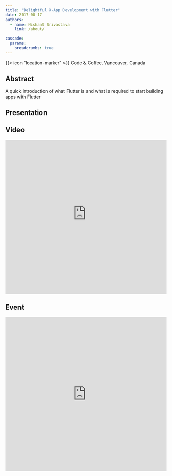 ```yaml
---
title: "Delightful X-App Development with Flutter"
date: 2017-08-17
authors:
  - name: Nishant Srivastava
    link: /about/

cascade:
  params:
    breadcrumbs: true
---
```


{{< icon "location-marker" >}} Code & Coffee, Vancouver, Canada

<!--more-->

## Abstract

A quick introduction of what Flutter is and what is required to start building apps with Flutter

## Presentation

<script async class="speakerdeck-embed" data-id="0572e80f6b45416eb80298758aaf9ad3" data-ratio="1.77777777777778" src="//speakerdeck.com/assets/embed.js"></script>

## Video

<iframe width="100%" height="480" src="https://www.youtube-nocookie.com/embed/s7W-0SUS37Y?start=2340" frameborder="0" allow="accelerometer; autoplay; encrypted-media; gyroscope; picture-in-picture" allowfullscreen></iframe>

## Event

<iframe src="https://web.archive.org/web/20200823015615/https://www.meetup.com/codecoffeeyvr/events/237554774/" frameborder="0" width="100%" height="480" allowfullscreen="true" mozallowfullscreen="true" webkitallowfullscreen="true"></iframe>
